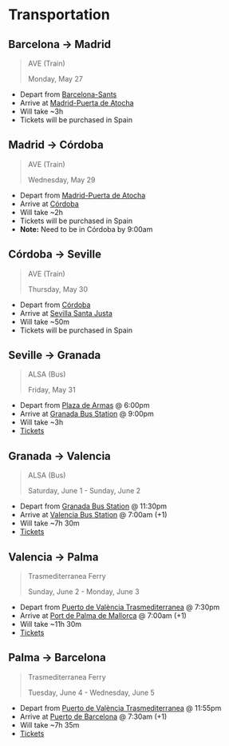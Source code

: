 # Transportation

## Barcelona → Madrid

> AVE (Train)
> 
> Monday, May 27

* Depart from [Barcelona-Sants](https://www.google.com/maps/place/Barcelona+Sants/@41.3789985,2.1399129,15z/data=!4m5!3m4!1s0x0:0x3a7c2d44a50f178f!8m2!3d41.3789985!4d2.1399129)
* Arrive at [Madrid-Puerta de Atocha](https://www.google.com/maps/place/Madrid-Puerta+de+Atocha/@40.4064461,-3.69308,17z/data=!3m1!4b1!4m5!3m4!1s0x0:0x1541830d967bdd1b!8m2!3d40.4064419!4d-3.6908859)
* Will take ~3h
* Tickets will be purchased in Spain

## Madrid → Córdoba

> AVE (Train)
> 
> Wednesday, May 29

* Depart from [Madrid-Puerta de Atocha](https://www.google.com/maps/place/Madrid-Puerta+de+Atocha/@40.4064461,-3.69308,17z/data=!3m1!4b1!4m5!3m4!1s0x0:0x1541830d967bdd1b!8m2!3d40.4064419!4d-3.6908859)
* Arrive at [Córdoba](https://www.google.com/maps/place/C%C3%B3rdoba/@37.88872,-4.78935,17z/data=!4m5!3m4!1s0x0:0x264f694fec2cba90!8m2!3d37.8884887!4d-4.7895524?hl=en-US)
* Will take ~2h
* Tickets will be purchased in Spain
* **Note:** Need to be in Córdoba by 9:00am

## Córdoba → Seville

> AVE (Train)
> 
> Thursday, May 30

* Depart from [Córdoba](https://www.google.com/maps/place/C%C3%B3rdoba/@37.88872,-4.78935,17z/data=!4m5!3m4!1s0x0:0x264f694fec2cba90!8m2!3d37.8884887!4d-4.7895524?hl=en-US)
* Arrive at [Sevilla Santa Justa](https://www.google.com/maps/place/Sevilla+Santa+Justa/@37.391687,-5.974651,18z/data=!4m5!3m4!1s0x0:0x1f6ab089fe7a10b4!8m2!3d37.391863!4d-5.975339?hl=en-US)
* Will take ~50m
* Tickets will be purchased in Spain

## Seville → Granada

> ALSA (Bus)
> 
> Friday, May 31

* Depart from [Plaza de Armas](https://www.google.com/maps/place/Plaza+De+Armas/@37.3914017,-6.0041215,19.59z/data=!4m5!3m4!1s0xd126c126844e953:0x1d74481d87b4a39!8m2!3d37.3913544!4d-6.0037514) @ 6:00pm
* Arrive at [Granada Bus Station](https://www.google.com/maps/place/Granada+Bus+Station/@37.1996602,-3.6138824,19.29z/data=!4m5!3m4!1s0xd71fce14aebff83:0x4fea14c8d513987e!8m2!3d37.1999082!4d-3.6136897) @ 9:00pm
* Will take ~3h
* [Tickets](https://drive.google.com/drive/u/0/folders/1xQfg6fACd8QmxaIAYuO67AB-cVBNvE40)

## Granada → Valencia

> ALSA (Bus)
> 
> Saturday, June 1 - Sunday, June 2

* Depart from [Granada Bus Station](https://www.google.com/maps/place/Granada+Bus+Station/@37.1996602,-3.6138824,19.29z/data=!4m5!3m4!1s0xd71fce14aebff83:0x4fea14c8d513987e!8m2!3d37.1999082!4d-3.6136897) @ 11:30pm
* Arrive at [Valencia Bus Station](https://www.google.com/maps/place/Valencia+Bus+Station/@39.4819176,-0.379441,13.26z/data=!4m5!3m4!1s0xd604f5bd8eaf96f:0xa09ce78e06f09d92!8m2!3d39.4803016!4d-0.3877928) @ 7:00am (+1)
* Will take ~7h 30m
* [Tickets](https://drive.google.com/drive/u/0/folders/1xQfg6fACd8QmxaIAYuO67AB-cVBNvE40)

## Valencia → Palma

> Trasmediterranea Ferry
> 
> Sunday, June 2 - Monday, June 3

* Depart from [Puerto de València Trasmediterranea](https://www.google.com/maps/place/Puerto+de+Val%C3%A8ncia+Trasmediterranea/@39.4548314,-0.3268177,15z/data=!4m5!3m4!1s0x0:0x12d969d3507dad54!8m2!3d39.4548314!4d-0.3268177) @ 7:30pm
* Arrive at [Port de Palma de Mallorca](https://www.google.com/maps/place/Port+de+Palma+de+Mallorca/@39.552887,2.624499,17z/data=!3m1!4b1!4m5!3m4!1s0x1297920f07e67919:0x8389b14beed361ea!8m2!3d39.5528829!4d2.6266877) @ 7:00am (+1)
* Will take ~11h 30m
* [Tickets](https://drive.google.com/drive/u/0/folders/1xQfg6fACd8QmxaIAYuO67AB-cVBNvE40)

## Palma → Barcelona

> Trasmediterranea Ferry
> 
> Tuesday, June 4 - Wednesday, June 5

* Depart from [Puerto de València Trasmediterranea](https://www.google.com/maps/place/Puerto+de+Val%C3%A8ncia+Trasmediterranea/@39.4548314,-0.3268177,15z/data=!4m5!3m4!1s0x0:0x12d969d3507dad54!8m2!3d39.4548314!4d-0.3268177) @ 11:55pm
* Arrive at [Puerto de Barcelona](https://www.google.com/maps/place/Puerto+de+Barcelona/@41.3741951,2.1769097,17.75z/data=!4m5!3m4!1s0x12a4a25112507677:0x1871767e4382a7c3!8m2!3d41.3739783!4d2.1780099) @ 7:30am (+1)
* Will take ~7h 35m
* [Tickets](https://drive.google.com/drive/u/0/folders/1xQfg6fACd8QmxaIAYuO67AB-cVBNvE40)